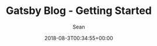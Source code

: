 ---
id: 17
title: Gatsby Blog - Getting Started
date: 2018-08-3T00:34:55+00:00
author: Sean
layout: post
categories:
  - Blog
---